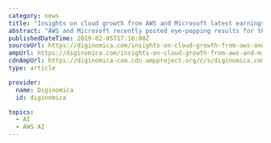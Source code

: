 ```yaml
---
category: news
title: "Insights on cloud growth from AWS and Microsoft latest earnings"
abstract: "AWS and Microsoft recently posted eye-popping results for their ... Kroger is partnering with us to redefine customer experience in stores and provide employees with AI-driven insights, while the GAP chose our cloud to accelerate the digital transformation."
publishedDateTime: 2019-02-05T17:16:00Z
sourceUrl: https://diginomica.com/insights-on-cloud-growth-from-aws-and-microsoft-latest-earnings
ampUrl: https://diginomica.com/insights-on-cloud-growth-from-aws-and-microsoft-latest-earnings?amp
cdnAmpUrl: https://diginomica-com.cdn.ampproject.org/c/s/diginomica.com/insights-on-cloud-growth-from-aws-and-microsoft-latest-earnings?amp
type: article

provider:
  name: Diginomica
  id: diginomica

topics:
  - AI
  - AWS AI
---
```

